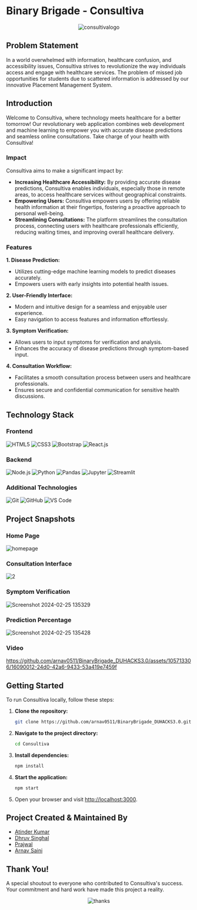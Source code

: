# Binary Brigade - Consultiva

<p align="center">
  <img src="https://github.com/arnav0511/BinaryBrigade_DUHACKS3.0/assets/105713306/cd5c3ad0-d4de-4721-9e72-f5927e748f24" alt="consultivalogo">
</p>

## Problem Statement
In a world overwhelmed with information, healthcare confusion, and accessibility issues, Consultiva strives to revolutionize the way individuals access and engage with healthcare services. The problem of missed job opportunities for students due to scattered information is addressed by our innovative Placement Management System.

## Introduction
Welcome to Consultiva, where technology meets healthcare for a better tomorrow! Our revolutionary web application combines web development and machine learning to empower you with accurate disease predictions and seamless online consultations. Take charge of your health with Consultiva!

### Impact
Consultiva aims to make a significant impact by:
- **Increasing Healthcare Accessibility:** By providing accurate disease predictions, Consultiva enables individuals, especially those in remote areas, to access healthcare services without geographical constraints.
- **Empowering Users:** Consultiva empowers users by offering reliable health information at their fingertips, fostering a proactive approach to personal well-being.
- **Streamlining Consultations:** The platform streamlines the consultation process, connecting users with healthcare professionals efficiently, reducing waiting times, and improving overall healthcare delivery.

### Features
**1. Disease Prediction:**
   - Utilizes cutting-edge machine learning models to predict diseases accurately.
   - Empowers users with early insights into potential health issues.
     
**2. User-Friendly Interface:**
   - Modern and intuitive design for a seamless and enjoyable user experience.
   - Easy navigation to access features and information effortlessly.
     
**3. Symptom Verification:**
   - Allows users to input symptoms for verification and analysis.
   - Enhances the accuracy of disease predictions through symptom-based input.
     
**4. Consultation Workflow:**
   - Facilitates a smooth consultation process between users and healthcare professionals.
   - Ensures secure and confidential communication for sensitive health discussions.

## Technology Stack

### Frontend

![HTML5](https://img.shields.io/badge/HTML5-E34F26?logo=html5&logoColor=white&style=for-the-badge)
![CSS3](https://img.shields.io/badge/CSS3-1572B6?logo=css3&logoColor=white&style=for-the-badge)
![Bootstrap](https://img.shields.io/badge/Bootstrap-563D7C?logo=bootstrap&logoColor=white&style=for-the-badge)
![React.js](https://img.shields.io/badge/React.js-61DAFB?logo=react&logoColor=white&style=for-the-badge)

### Backend

![Node.js](https://img.shields.io/badge/Node.js-339933?logo=node.js&logoColor=white&style=for-the-badge)
![Python](https://img.shields.io/badge/Python-3776AB?logo=python&logoColor=white&style=for-the-badge)
![Pandas](https://img.shields.io/badge/Pandas-150458?logo=pandas&logoColor=white&style=for-the-badge)
![Jupyter](https://img.shields.io/badge/Jupyter-F37626?logo=jupyter&logoColor=white&style=for-the-badge)
![Streamlit](https://img.shields.io/badge/Streamlit-FF4B4B?logo=streamlit&logoColor=white&style=for-the-badge)

### Additional Technologies

![Git](https://img.shields.io/badge/Git-F05032?logo=git&logoColor=white&style=for-the-badge)
![GitHub](https://img.shields.io/badge/GitHub-181717?logo=github&logoColor=white&style=for-the-badge)
![VS Code](https://img.shields.io/badge/VS%20Code-007ACC?logo=visualstudiocode&logoColor=white&style=for-the-badge)


## Project Snapshots

### Home Page
![homepage](https://github.com/arnav0511/BinaryBrigade_DUHACKS3.0/assets/105713306/3f3957ff-e883-4f88-9266-d082ad21777f)

### Consultation Interface
![2](https://github.com/arnav0511/BinaryBrigade_DUHACKS3.0/assets/105713306/60782c7a-b305-4248-b3e2-958f419d33ed)

### Symptom Verification
![Screenshot 2024-02-25 135329](https://github.com/arnav0511/BinaryBrigade_DUHACKS3.0/assets/105713306/6ee19dad-50cd-4182-8362-3d5398c1ea0b)

### Prediction Percentage
![Screenshot 2024-02-25 135428](https://github.com/arnav0511/BinaryBrigade_DUHACKS3.0/assets/105713306/7d6eba18-5ddf-4cfa-b4db-181f751bf205)

### Video
https://github.com/arnav0511/BinaryBrigade_DUHACKS3.0/assets/105713306/16090012-24d0-42a6-9433-53a419e7459f


## Getting Started

To run Consultiva locally, follow these steps:

1. **Clone the repository:**

    ```bash
    git clone https://github.com/arnav0511/BinaryBrigade_DUHACKS3.0.git
    ```

2. **Navigate to the project directory:**

    ```bash
    cd Consultiva
    ```

3. **Install dependencies:**

    ```bash
    npm install
    ```

4. **Start the application:**

    ```bash
    npm start
    ```

5. Open your browser and visit [http://localhost:3000](http://localhost:3000).


## Project Created & Maintained By 
- [Atinder Kumar](https://github.com/atinder11)
- [Dhruv Singhal](https://github.com/Dhruv-Singhal-15)
- [Prajwal](https://github.com/prajwal26dec02)
- [Arnav Saini](https://github.com/arnav0511)


## Thank You!
A special shoutout to everyone who contributed to Consultiva's success. Your commitment and hard work have made this project a reality.<br>
<p align="center">
  <img src="https://github.com/arnav0511/BinaryBrigade_DUHACKS3.0/assets/105713306/6424cc41-1371-476a-8b33-65d9cfb9d155" alt="thanks">
</p>


